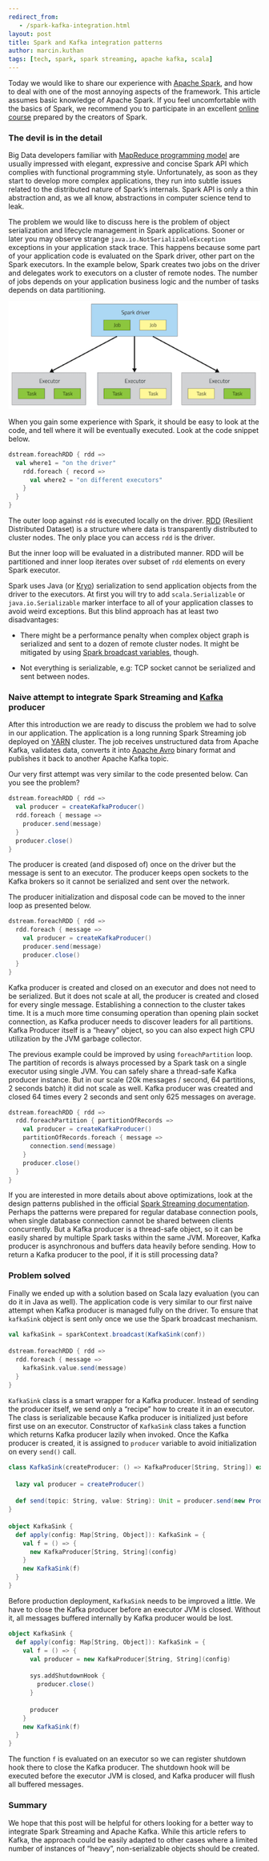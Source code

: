 ```yaml
---
redirect_from:
   - /spark-kafka-integration.html
layout: post
title: Spark and Kafka integration patterns
author: marcin.kuthan
tags: [tech, spark, spark streaming, apache kafka, scala]
---
```


Today we would like to share our experience with [Apache Spark](http://spark.apache.org/),
and how to deal with one of the most annoying aspects of the framework.
This article assumes basic knowledge of Apache Spark.
If you feel uncomfortable with the basics of Spark, we recommend you to participate in an excellent
[online course](https://www.edx.org/course/introduction-big-data-apache-spark-uc-berkeleyx-cs100-1x)
prepared by the creators of Spark.

### The devil is in the detail

Big Data developers familiar with [MapReduce programming model](https://en.wikipedia.org/wiki/MapReduce) are usually
impressed with elegant, expressive and concise Spark API which complies with functional programming style.
Unfortunately, as soon as they start to develop more complex applications, they run into subtle issues related
to the distributed nature of Spark’s internals.
Spark API is only a thin abstraction and, as we all know, abstractions in computer science tend to leak.

The problem we would like to discuss here is the problem of object serialization and lifecycle management
in Spark applications.
Sooner or later you may observe strange `java.io.NotSerializableException` exceptions in your application stack trace.
This happens because some part of your application code is evaluated on the Spark driver, other part
on the Spark executors.
In the example below, Spark creates two jobs on the driver and delegates work to executors on a cluster of remote
nodes.
The number of jobs depends on your application business logic and the number of tasks depends on data partitioning.

![Spark driver and executors](/img/articles/2015-07-16-spark-kafka-integration/spark-driver-executors.png)

When you gain some experience with Spark, it should be easy to look at the code, and tell where it will be
eventually executed.
Look at the code snippet below.

```scala
dstream.foreachRDD { rdd =>
  val where1 = "on the driver"
    rdd.foreach { record =>
      val where2 = "on different executors"
    }
  }
}
```

The outer loop against `rdd` is executed locally on the driver.
[RDD](https://www.cs.berkeley.edu/~matei/papers/2012/nsdi_spark.pdf) (Resilient Distributed Dataset) is a structure
where data is transparently distributed to cluster nodes.
The only place you can access `rdd` is the driver.

But the inner loop will be evaluated in a distributed manner.
RDD will be partitioned and inner loop iterates over subset of `rdd` elements on every Spark executor.

Spark uses Java (or [Kryo](https://github.com/EsotericSoftware/kryo)) serialization to send application objects from
the driver to the executors.
At first you will try to add `scala.Serializable` or `java.io.Serializable` marker interface to all of your application
classes to avoid weird exceptions.
But this blind approach has at least two disadvantages:

* There might be a performance penalty when complex object graph is serialized and sent to a dozen of remote cluster
nodes.
It might be mitigated by using
[Spark broadcast variables](http://spark.apache.org/docs/latest/programming-guide.html#broadcast-variables), though.

* Not everything is serializable, e.g: TCP socket cannot be serialized and sent between nodes.

### Naive attempt to integrate Spark Streaming and [Kafka](http://kafka.apache.org/) producer

After this introduction we are ready to discuss the problem we had to solve in our application.
The application is a long running Spark Streaming job deployed on
[YARN](http://hadoop.apache.org/docs/current/hadoop-yarn/hadoop-yarn-site/YARN.html) cluster.
The job receives unstructured data from Apache Kafka, validates data, converts it into
[Apache Avro](https://avro.apache.org/) binary format and publishes it back to another Apache Kafka topic.

Our very first attempt was very similar to the code presented below.
Can you see the problem?

```scala
dstream.foreachRDD { rdd =>
  val producer = createKafkaProducer()
  rdd.foreach { message =>
    producer.send(message)
  }
  producer.close()
}
```

The producer is created (and disposed of) once on the driver but the message is sent to an executor.
The producer keeps open sockets to the Kafka brokers so it cannot be serialized and sent over the network.

The producer initialization and disposal code can be moved to the inner loop as presented below.

```scala
dstream.foreachRDD { rdd =>
  rdd.foreach { message =>
    val producer = createKafkaProducer()
    producer.send(message)
    producer.close()
  }
}
```

Kafka producer is created and closed on an executor and does not need to be serialized.
But it does not scale at all, the producer is created and closed for every single message.
Establishing a connection to the cluster takes time.
It is a much more time consuming operation than opening plain socket connection, as Kafka producer needs to discover
leaders for all partitions.
Kafka Producer itself is a &ldquo;heavy&rdquo; object, so you can also expect high CPU utilization by the JVM garbage collector.

The previous example could be improved by using `foreachPartition` loop.
The partition of records is always processed by a Spark task on a single executor using single JVM.
You can safely share a thread-safe Kafka producer instance.
But in our scale (20k messages / second, 64 partitions, 2 seconds batch) it did not scale as well.
Kafka producer was created and closed 64 times every 2 seconds and sent only 625 messages on average.

```scala
dstream.foreachRDD { rdd =>
  rdd.foreachPartition { partitionOfRecords =>
    val producer = createKafkaProducer()
    partitionOfRecords.foreach { message =>
      connection.send(message)
    }
    producer.close()
  }
}
```

If you are interested in more details about above optimizations, look at the design patterns published in the official
[Spark Streaming documentation](http://spark.apache.org/docs/latest/streaming-programming-guide.html).
Perhaps the patterns were prepared for regular database connection pools, when single database connection cannot
be shared between clients concurrently.
But a Kafka producer is a thread-safe object, so it can be easily shared by multiple Spark tasks within the same JVM.
Moreover, Kafka producer is asynchronous and buffers data heavily before sending.
How to return a Kafka producer to the pool, if it is still processing data?

### Problem solved

Finally we ended up with a solution based on Scala lazy evaluation (you can do it in Java as well).
The application code is very similar to our first naive attempt when Kafka producer is managed fully on the driver.
To ensure that `kafkaSink` object is sent only once we use the Spark broadcast mechanism.

```scala
val kafkaSink = sparkContext.broadcast(KafkaSink(conf))

dstream.foreachRDD { rdd =>
  rdd.foreach { message =>
    kafkaSink.value.send(message)
  }
}
```

`KafkaSink` class is a smart wrapper for a Kafka producer.
Instead of sending the producer itself, we send only a &ldquo;recipe&rdquo; how to create it in an executor.
The class is serializable because Kafka producer is initialized just before first use on an executor.
Constructor of `KafkaSink` class takes a function which returns Kafka producer lazily when invoked.
Once the Kafka producer is created, it is assigned to `producer` variable to avoid initialization on every `send()` call.

```scala
class KafkaSink(createProducer: () => KafkaProducer[String, String]) extends Serializable {

  lazy val producer = createProducer()

  def send(topic: String, value: String): Unit = producer.send(new ProducerRecord(topic, value))
}

object KafkaSink {
  def apply(config: Map[String, Object]): KafkaSink = {
    val f = () => {
      new KafkaProducer[String, String](config)
    }
    new KafkaSink(f)
  }
}
```

Before production deployment, `KafkaSink` needs to be improved a little.
We have to close the Kafka producer before an executor JVM is closed.
Without it, all messages buffered internally by Kafka producer would be lost.

```scala
object KafkaSink {
  def apply(config: Map[String, Object]): KafkaSink = {
    val f = () => {
      val producer = new KafkaProducer[String, String](config)

      sys.addShutdownHook {
        producer.close()
      }

      producer
    }
    new KafkaSink(f)
  }
}
```

The function `f` is evaluated on an executor so we can register shutdown hook there to close the Kafka producer.
The shutdown hook will be executed before the executor JVM is closed, and Kafka producer will flush all buffered
messages.

### Summary

We hope that this post will be helpful for others looking for a better way to integrate Spark Streaming and
Apache Kafka.
While this article refers to Kafka, the approach could be easily adapted to other cases where a limited
number of instances of &ldquo;heavy&rdquo;, non-serializable objects should be created.
